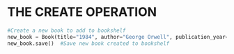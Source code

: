 # THE CREATE OPERATION

```python
#Create a new book to add to bookshelf
new_book = Book(title="1984", author="George Orwell", publication_year=1949)
new_book.save()  #Save new book created to bookshelf
```